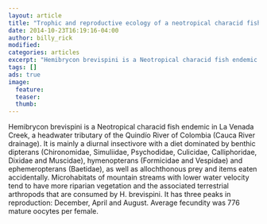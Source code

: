 ```yaml
---
layout: article
title: "Trophic and reproductive ecology of a neotropical characid fish hemibrycon brevispini (teleostei: Characiformes)"
date: 2014-10-23T16:19:16-04:00
author: billy_rick
modified:
categories: articles
excerpt: "Hemibrycon brevispini is a Neotropical characid fish endemic in La Venada Creek, a headwater tributary of the Quindío River of Colombia (Cauca River drainage). It is mainly a diurnal insectivore with a diet dominated by benthic dipterans (Chironomidae, Simuliidae, Psychodidae, Culicidae, Calliphoridae, Dixidae and Muscidae), hymenopterans (Formicidae and Vespidae) and ephemeropterans (Baetidae), as well as allochthonous prey and items eaten accidentally. Microhabitats of mountain streams with lower water velocity tend to have more riparian vegetation and the associated terrestrial arthropods that are consumed by H. brevispini. It has three peaks in reproduction: December, April and August. Average fecundity was 776 mature oocytes per female."
tags: []
ads: true
image:
  feature:
  teaser:
  thumb:
---
```


Hemibrycon brevispini is a Neotropical characid fish endemic in La Venada Creek, a headwater tributary of the Quindío River of Colombia (Cauca River drainage). It is mainly a diurnal insectivore with a diet dominated by benthic dipterans (Chironomidae, Simuliidae, Psychodidae, Culicidae, Calliphoridae, Dixidae and Muscidae), hymenopterans (Formicidae and Vespidae) and ephemeropterans (Baetidae), as well as allochthonous prey and items eaten accidentally. Microhabitats of mountain streams with lower water velocity tend to have more riparian vegetation and the associated terrestrial arthropods that are consumed by H. brevispini. It has three peaks in reproduction: December, April and August. Average fecundity was 776 mature oocytes per female. 